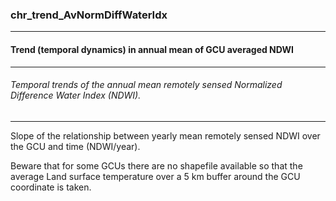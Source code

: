 ### chr_trend_AvNormDiffWaterIdx



------
#### Trend (temporal dynamics) in annual mean of GCU averaged NDWI



------
###### Temporal trends of the annual mean remotely sensed Normalized Difference Water Index (NDWI).



------
Slope of the relationship between yearly mean remotely sensed NDWI over the GCU and time (NDWI/year).

Beware that for some GCUs there are no shapefile available so that the average Land surface temperature over a 5 km buffer around the GCU coordinate is taken.